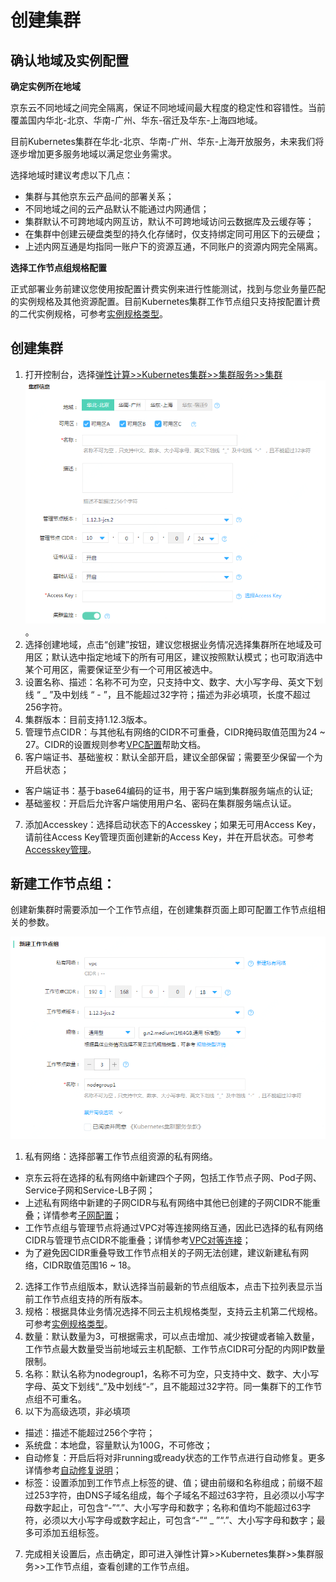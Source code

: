 # 创建集群

## 确认地域及实例配置
**确定实例所在地域**

京东云不同地域之间完全隔离，保证不同地域间最大程度的稳定性和容错性。当前覆盖国内华北-北京、华南-广州、华东-宿迁及华东-上海四地域。

目前Kubernetes集群在华北-北京、华南-广州、华东-上海开放服务，未来我们将逐步增加更多服务地域以满足您业务需求。

选择地域时建议考虑以下几点：

 - 集群与其他京东云产品间的部署关系；
 - 不同地域之间的云产品默认不能通过内网通信；
 - 集群默认不可跨地域内网互访，默认不可跨地域访问云数据库及云缓存等；
 - 在集群中创建云硬盘类型的持久化存储时，仅支持绑定同可用区下的云硬盘；      
 - 上述内网互通是均指同一账户下的资源互通，不同账户的资源内网完全隔离。

**选择工作节点组规格配置**

正式部署业务前建议您使用按配置计费实例来进行性能测试，找到与您业务量匹配的实例规格及其他资源配置。目前Kubernetes集群工作节点组只支持按配置计费的二代实例规格，可参考[实例规格类型](https://docs.jdcloud.com/cn/virtual-machines/instance-type-family)。

## 创建集群

 1. 打开控制台，选择[弹性计算>>Kubernetes集群>>集群服务>>集群](https://cns-console.jdcloud.com/host/kubernetes/list)   
 ![](https://github.com/jdcloudcom/cn/blob/edit/image/Elastic-Compute/JCS-for-Kubernetes/新建Kubernetes集群集群信息.png)。  
 2. 选择创建地域，点击“创建”按钮，建议您根据业务情况选择集群所在地域及可用区；默认选中指定地域下的所有可用区，建议按照默认模式；也可取消选中某个可用区，需要保证至少有一个可用区被选中。  
 3. 设置名称、描述：名称不可为空，只支持中文、数字、大小写字母、英文下划线 “ _ ”及中划线 “ - ”，且不能超过32字符；描述为非必填项，长度不超过256字符。   
 4. 集群版本：目前支持1.12.3版本。    
 5. 管理节点CIDR：与其他私有网络的CIDR不可重叠，CIDR掩码取值范围为24 ~ 27。CIDR的设置规则参考[VPC配置](https://docs.jdcloud.com/cn/virtual-private-cloud/vpc-configuration)帮助文档。  
 6. 客户端证书、基础鉴权：默认全部开启，建议全部保留；需要至少保留一个为开启状态；
  * 客户端证书：基于base64编码的证书，用于客户端到集群服务端点的认证;
  * 基础鉴权：开启后允许客户端使用用户名、密码在集群服务端点认证。  
 7. 添加Accesskey：选择启动状态下的Accesskey；如果无可用Access Key，请前往Access Key管理页面创建新的Access Key，并在开启状态。可参考[Accesskey管理](https://docs.jdcloud.com/cn/account-management/accesskey-management)。  
## 新建工作节点组：  
创建新集群时需要添加一个工作节点组，在创建集群页面上即可配置工作节点组相关的参数。

 ![新建集群增加工作节点组](../../../../image/Elastic-Compute/JCS-for-Kubernetes/新建Kubernetes集群工作节点组.png) 

1. 私有网络：选择部署工作节点组资源的私有网络。
  * 京东云将在选择的私有网络中新建四个子网，包括工作节点子网、Pod子网、Service子网和Service-LB子网；
  * 上述私有网络中新建的子网CIDR与私有网络中其他已创建的子网CIDR不能重叠；详情参考[子网配置](https://docs.jdcloud.com/cn/virtual-private-cloud/subnet-configuration)；
  * 工作节点组与管理节点将通过VPC对等连接网络互通，因此已选择的私有网络CIDR与管理节点CIDR不能重叠；详情参考[VPC对等连接](https://docs.jdcloud.com/cn/virtual-private-cloud/vpc-peering-configuration)；
  * 为了避免因CIDR重叠导致工作节点相关的子网无法创建，建议新建私有网络，CIDR取值范围16 ~ 18。
2. 选择工作节点组版本，默认选择当前最新的节点组版本，点击下拉列表显示当前工作节点组支持的所有版本。
3. 规格：根据具体业务情况选择不同云主机规格类型，支持云主机第二代规格。可参考[实例规格类型](https://docs.jdcloud.com/cn/virtual-machines/instance-type-family)。
4. 数量：默认数量为3，可根据需求，可以点击增加、减少按键或者输入数量，工作节点最大数量受当前地域云主机配额、工作节点CIDR可分配的内网IP数量限制。
5. 名称：默认名称为nodegroup1，名称不可为空，只支持中文、数字、大小写字母、英文下划线“_”及中划线“-”，且不能超过32字符。同一集群下的工作节点组不可重名。
6.  以下为高级选项，非必填项  
  * 描述：描述不能超过256个字符；
  * 系统盘：本地盘，容量默认为100G，不可修改；
  * 自动修复：开启后将对非running或ready状态的工作节点进行自动修复。更多详情参考[自动修复说明](https://docs.jdcloud.com/cn/jcs-for-kubernetes/auto-repair)； 
  * 标签：设置添加到工作节点上标签的键、值；键由前缀和名称组成；前缀不超过253字符，由DNS子域名组成，每个子域名不超过63字符，且必须以小写字母数字起止，可包含“-”“.”、大小写字母和数字；名称和值均不能超过63字符，必须以大小写字母或数字起止，可包含“-”“ _ ”“.”、大小写字母和数字；最多可添加五组标签。
7. 完成相关设置后，点击确定，即可进入弹性计算>>Kubernetes集群>>集群服务>>工作节点组，查看创建的工作节点组。

